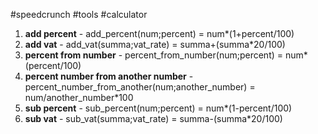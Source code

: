 #speedcrunch #tools #calculator

1. **add percent** - add_percent(num;percent) = num*(1+percent/100)
2. **add vat** - add_vat(summa;vat_rate) = summa+(summa*20/100)
3. **percent from number** - percent_from_number(num;percent) = num*(percent/100)
4. **percent number from another number** - percent_number_from_another(num;another_number) = num/another_number*100
5. **sub percent** - sub_percent(num;percent) = num*(1-percent/100)
6. **sub vat** - sub_vat(summa;vat_rate) = summa-(summa*20/100)